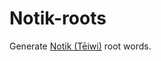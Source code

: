 Notik-roots
===========

Generate [Notik (Tēiwi)](http://www.frathwiki.com/Terce/Notie) root words.
